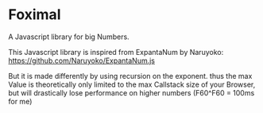 # Foximal
A Javascript library for big Numbers.

This Javascript library is inspired from ExpantaNum by Naruyoko: https://github.com/Naruyoko/ExpantaNum.js

But it is made differently by using recursion on the exponent. 
thus the max Value is theoretically only limited to the max Callstack size of your Browser, 
but will drastically lose performance on higher numbers (F60^F60 = 100ms for me)
